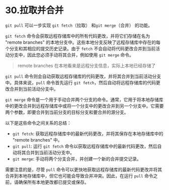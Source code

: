# 30.拉取并合并

`git pull` 可以一步实现 `git fetch`（拉取） 和`git merge`（合并） 的功能。

`git fetch` 命令会获取远程存储库中的所有代码更改，并将它们存储在名为 "remote branches" 的本地分支中。这些本地分支反映了远程存储库中存在的每个分支和其相应的提交历史记录。由于 `fetch` 不会自动将代码更改合并到当前活动分支中，因此您必须手动将其合并，例如使用 `git merge` 命令。
> remote branches 在本地看来是远程分支信息，实际上本地已经存储了

`git pull` 命令则会自动获取远程存储库的代码更改，并将其合并到当前活动分支中。具体来说，`pull` 命令首先运行 `git fetch`，然后自动将远程存储库的代码更改合并到当前活动分支中。

`git merge` 命令是一个用于手动合并两个分支的命令。通常，它用于将本地存储库中的更改合并到远程存储库中或将一个分支中的更改合并到另一个分支中。它需要两个参数，即要合并到当前分支的目标分支和要合并的源分支。

以下是这些命令之间关系的总结：

- `git fetch`: 获取远程存储库中的最新代码更改，并将其保存在本地存储库中的 "remote branches" 中。
- `git pull`: 运行 `git fetch` 命令以获取远程存储库中的最新代码更改，然后自动将其合并到当前活动分支中。
- `git merge`: 手动将两个分支合并，并创建一个新的合并提交记录。

需要注意的是，尽管 `pull` 命令可以更快地获取远程存储库的最新代码更改并将其合并到本地存储库中，但它也可能会导致合并冲突。因此，在运行 `pull` 命令之前，请确保所有本地更改都已提交或保存。
